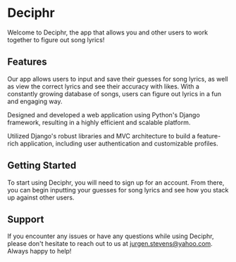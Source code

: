 # Deciphr
Welcome to Deciphr, the app that allows you and other users to work together to figure out song lyrics!

## Features
Our app allows users to input and save their guesses for song lyrics, as well as view the correct lyrics and see their accuracy with likes. With a constantly growing database of songs, users can figure out lyrics in a fun and engaging way.

Designed and developed a web application using Python's Django framework, resulting in a highly efficient and scalable platform.

Utilized Django's robust libraries and MVC architecture to build a feature-rich application, including user authentication and customizable profiles.

## Getting Started
To start using Deciphr, you will need to sign up for an account. From there, you can begin inputting your guesses for song lyrics and see how you stack up against other users.

## Support
If you encounter any issues or have any questions while using Deciphr, please don't hesitate to reach out to us at jurgen.stevens@yahoo.com. Always happy to help!